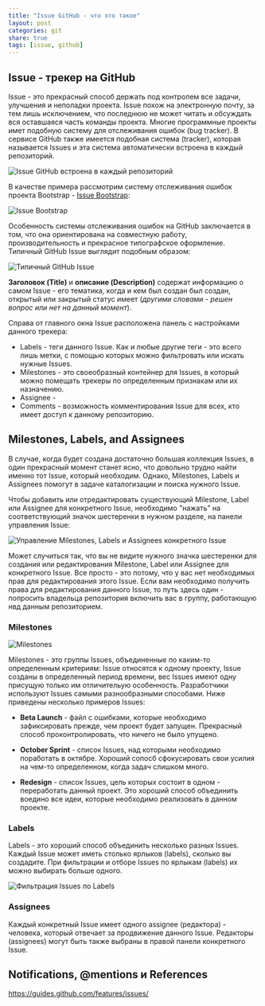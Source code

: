 ```yaml
---
title: "Issue GitHub - что это такое"
layout: post
categories: git
share: true
tags: [issue, github]
---
```


## Issue - трекер на GitHub

Issue - это прекрасный способ держать под контролем все задачи, улучшения и неполадки проекта. Issue похож на электронную почту, за тем лишь исключением, что последнюю не может читать и обсуждать вся оставшаяся часть команды проекта. Многие программные проекты имет подобную систему для отслеживания ошибок (bug tracker). В сервисе GitHub также имеется подобная система (tracker), которая называется Issues и эта система автоматически встроена в каждый репозиторий.

![Issue GitHub встроена в каждый репозиторий]({{site.url}}/images/uploads/2015/03/navigation-highlight.png)

В качестве примера рассмотрим систему отслеживания ошибок проекта Bootstrap -  [Issue Bootstrap][1]:

![Issue Bootstrap]({{site.url}}/images/uploads/2015/03/listing-screen.png)

Особенность системы отслеживания ошибок на GitHub заключается в том, что она ориентирована на совместную работу, производительность и прекрасное типографское оформление. Типичный GitHub Issue выглядит подобным образом:

![Типичный GitHub Issue]({{site.url}}/images/uploads/2015/03/example-issue.png)

**Заголовок (Title)** и **описание (Description)** содержат информацию о самом Issue - его тематика, когда и кем был создан был создан, открытый или закрытый статус имеет (*другими словами - решен вопрос или нет на данный момент*).

Справа от главного окна Issue расположена панель с настройками данного трекера:

- Labels - теги данного Issue. Как и любые другие теги - это всего лишь метки, с помощью которых можно фильтровать или искать нужные Issues.
- Milestones - это своеобразный контейнер для Issues, в который можно помещать трекеры по определенным признакам или их назначению.
- Assignee - 
- Comments - возможность комментирования Issue для всех, кто имеет доступ к данному репозиторию.

## Milestones, Labels, and Assignees

В случае, когда будет создана достаточно большая коллекция Issues, в один прекрасный момент станет ясно, что довольно трудно найти именно тот Issue, который необходим. Однако, Milestones, Labels и Assignees помогут в задаче каталогизации и поиска нужного Issue.

Чтобы добавить или отредактировать существующий Milestone, Label или Assignee для конкретного Issue, необходимо "нажать" на соответствующий значок шестеренки в нужном разделе, на панели управления Issue:

![Управление Milestones, Labels и Assignees конкретного Issue]({{site.url}}/images/uploads/2015/03/labels.png)

Может случиться так, что вы не видите нужного значка шестеренки для создания или редактирования Milestone, Label или Assignee для конкретного Issue. Все просто - это потому, что у вас нет необходимых прав для редактирования этого Issue. Если вам необходимо получить права для редактирования данного Issue, то путь здесь один - попросить владельца репозитория включить вас в группу, работающую нвд данным репозиторием.

### Milestones

![Milestones]({{site.url}}/images/uploads/2015/03/milestones.png)

Milestones - это группы Issues, объединенные по каким-то определенным критериям: Issue относятся к одному проекту, Issue созданы в определенный период времени, вес Issues имеют одну присущую только им отличительую особенность. Разработчики используют Issues самыми разнообразными способами. Ниже приведены несколько примеров Issues:

- **Beta Launch** - файл с ошибками, которые необходимо зафиксировать прежде, чем проект будет запущен. Прекрасный способ проконтролировать, что ничего не было упущено.

- **October Sprint** - список Issues, над которыми необходимо поработать в октябре. Хороший сопосб сфокусировать свои усилия на чем-то определенном, когда задач слишком много.

- **Redesign** - список Issues, цель которых состоит в одном - переработать данный проект. Это хороший способ объединить воедино все идеи, которые необходимо реализовать в данном проекте.

### Labels

Labels - это хороший способ объединить несколько разных Issues. Каждый Issue может иметь столько ярлыков (labels), сколько вы создадите. При фильтрации и отборе Issues по ярлыкам (labels) их можно выбирать больше одного.

![Фильтрация Issues по Labels]({{site.url}}/images/uploads/2015/03/labels-listing.png)

### Assignees

Каждый конкретный Issue имеет одного assignee (редактора) - человека, который отвечает за продвижение данного Issue. Редакторы (assignees) могут быть также выбраны в правой панели конкретного Issue.

## Notifications, @mentions и References

















[1]: https://github.com/twbs/bootstrap/issues "Issue Bootstrap"

https://guides.github.com/features/issues/